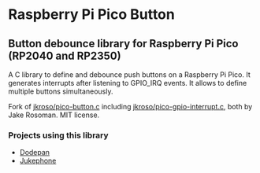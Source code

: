 # Raspberry Pi Pico Button
## Button debounce library for Raspberry Pi Pico (RP2040 and RP2350)

A C library to define and debounce push buttons on a Raspberry Pi Pico.
It generates interrupts after listening to GPIO_IRQ events.
It allows to define multiple buttons simultaneously.

Fork of [jkroso/pico-button.c](https://github.com/jkroso/pico-button.c) including [jkroso/pico-gpio-interrupt.c](https://github.com/jkroso/pico-gpio-interrupt.c), both by Jake Rosoman. MIT license.


### Projects using this library
- [Dodepan](https://github.com/TuriSc/Dodepan)
- [Jukephone](https://github.com/TuriSc/Jukephone)

